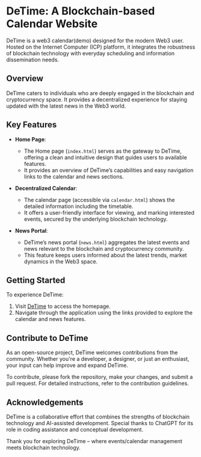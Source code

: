 # DeTime: A Blockchain-based Calendar Website

DeTime is a web3 calendar(demo) designed for the modern Web3 user. Hosted on the Internet Computer (ICP) platform, it integrates the robustness of blockchain technology with everyday scheduling and information dissemination needs.

## Overview

DeTime caters to individuals who are deeply engaged in the blockchain and cryptocurrency space. It provides a decentralized experience for staying updated with the latest news in the Web3 world.

## Key Features

- **Home Page**:
  - The Home page (`index.html`) serves as the gateway to DeTime, offering a clean and intuitive design that guides users to available features.
  - It provides an overview of DeTime’s capabilities and easy navigation links to the calendar and news sections.
 
- **Decentralized Calendar**: 
  - The calendar page (accessible via `calendar.html`) shows the detailed information including the timetable. 
  - It offers a user-friendly interface for viewing, and marking interested events, secured by the underlying blockchain technology.

- **News Portal**:
  - DeTime’s news portal (`news.html`) aggregates the latest events and news relevant to the blockchain and cryptocurrency community.
  - This feature keeps users informed about the latest trends, market dynamics in the Web3 space.

## Getting Started

To experience DeTime:

1. Visit [DeTime](https://x7tva-caaaa-aaaan-qlrla-cai.icp0.io/index.html) to access the homepage.
2. Navigate through the application using the links provided to explore the calendar and news features.

## Contribute to DeTime

As an open-source project, DeTime welcomes contributions from the community. Whether you're a developer, a designer, or just an enthusiast, your input can help improve and expand DeTime.

To contribute, please fork the repository, make your changes, and submit a pull request. For detailed instructions, refer to the contribution guidelines.

## Acknowledgements

DeTime is a collaborative effort that combines the strengths of blockchain technology and AI-assisted development. Special thanks to ChatGPT for its role in coding assistance and conceptual development.

Thank you for exploring DeTime – where events/calendar management meets blockchain technology.
